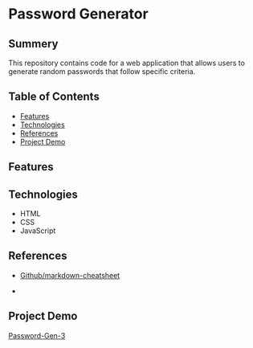 # Password Generator

## Summery

This repository contains code for a web application that allows users to generate random passwords that follow specific criteria.

## Table of Contents


* [Features](#Features)
* [Technologies](#Technologies)
* [References](#Refernces)
* [Project Demo](#Project-Demo)


## Features


## Technologies

* HTML
* CSS
* JavaScript

## References

* [Github/markdown-cheatsheet ](https://github.com/adam-p/markdown-here/wiki/Markdown-Cheatsheet#links)

* 


## Project Demo

[Password-Gen-3](http://127.0.0.1:5500/index.html)
